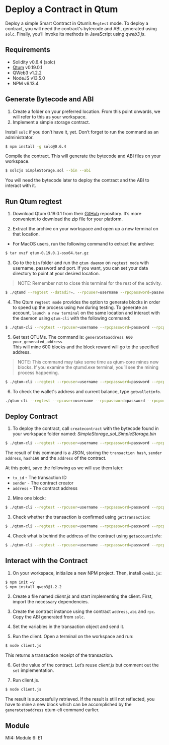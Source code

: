 # Deploy a Contract in Qtum
Deploy a simple Smart Contract in Qtum’s `Regtest` mode. To deploy a contract, you will need the contract's bytecode and ABI, generated using `solc`. Finally, you’ll invoke its methods in JavaScript using _qweb3.js_.

## Requirements
*	Solidity		v0.6.4 (solc)
*	[Qtum](https://github.com/qtumproject/qtum/releases/tag/mainnet-ignition-v0.19.0)		v0.19.0.1
*	QWeb3		v1.2.2
*	NodeJS		v13.5.0
*	NPM		v6.13.4

## Generate Bytecode and ABI
1.	Create a folder on your preferred location. From this point onwards, we will refer to this as your workspace.
2.	Implement a simple storage contract.
 
Install `solc` if you don’t have it, yet. Don’t forget to run the command as an administrator.
```sh
$ npm install -g solc@0.6.4
```
Compile the contract. This will generate the bytecode and ABI files on your workspace.
```sh
$ solcjs SimpleStorage.sol --bin --abi
```
You will need the bytecode later to deploy the contract and the ABI to interact with it.

## Run Qtum regtest
1.	Download Qtum 0.19.0.1 from their [GitHub](https://github.com/qtumproject/qtum/releases/tag/mainnet-ignition-v0.19.0) repository. It’s more convenient to download the zip file for your platform.
 	 
2.	Extract the archive on your workspace and open up a new terminal on that location.
*	For MacOS users, run the following command to extract the archive:
```sh
$ tar xvzf qtum-0.19.0.1-osx64.tar.gz
```

3. Go to the `bin` folder and run the `qtum daemon` on `regtest mode` with username, password and port.
If you want, you can set your data directory to point at your desired location.

> NOTE: Remember not to close this terminal for the rest of the activity.
```sh
$ ./qtumd --regtest --datadir=. --rpcuser=username --rpcpassword=password --rpcport=13889
```

4.	The Qtum `regtest mode` provides the option to generate blocks in order to speed up the process using `PoW` during testing. To generate an account, `launch a new terminal` on the same location and interact with the daemon using `qtum-cli` with the following command:
```sh
$ ./qtum-cli --regtest --rpcuser=username --rpcpassword=password --rpcport=13889 getnewaddress
```

5.	Get test QTUMs. The command is: `generatetoaddress 600 your_generated_address`<br/>
This will mine 600 blocks and the block reward will go to the specified address. 

> NOTE: This command may take some time as qtum-core mines new blocks. If you examine the qtumd.exe terminal, you’ll see the mining process happening.
```sh
$ ./qtum-cli --regtest --rpcuser=username --rpcpassword=password --rpcport=13889 generatetoaddress 600 qN1ipWSFoEhKbigPUcirHxpTbehkpWiiM6
```

6.	To check the wallet's address and current balance, type `getwalletinfo`.
```sh
./qtum-cli --regtest --rpcuser=username --rpcpassword=password --rpcport=13889 getwalletinfo
```

## Deploy Contract
1.	To deploy the contract, call `createcontract` with the bytecode found in your workspace folder named: _SimpleStorage_sol_SimpleStorage.bin_
```sh
$ ./qtum-cli --regtest --rpcuser=username --rpcpassword=password --rpcport=13889 createcontract 6080604052348015610011576000600...
```
The result of this command is a JSON, storing the `transaction hash`, `sender address`, `hash160` and the `address` of the contract.
 
At this point, save the following as we will use them later:
*	`tx_id`	- The transaction ID
*	`sender`		- The contract creator
*	`address` 	- The contract address

2.	Mine one block:
```sh
$ ./qtum-cli --regtest --rpcuser=username --rpcpassword=password --rpcport=13889 generatetoaddress 1 qN1ipWSFoEhKbigPUcirHxpTbehkpWiiM6
```
 
3.	Check whether the transaction is confirmed using `gettransaction`:
```sh
$ ./qtum-cli --regtest --rpcuser=username --rpcpassword=password --rpcport=13889 gettransaction INSERT_TRANSACTION_ID
```
 
4.	Check what is behind the address of the contract using `getaccountinfo`:
```sh
$ ./qtum-cli --regtest --rpcuser=username --rpcpassword=password --rpcport=13889 getaccountinfo INSERT_CONTRACT_ADDRESS
```

## Interact with the Contract
1.	On your workspace, initialize a new NPM project. Then, install `qweb3.js`:
```sh
$ npm init –y
$ npm install qweb3@1.2.2
```
2.	Create a file named _client.js_ and start implementing the client. First, import the necessary dependencies.
 
3.	Create the contract instance using the contract `address`, `abi` and `rpc`. Copy the ABI generated from `solc`.
 
4.	Set the variables in the transaction object and send it.
 
5.	Run the client. Open a terminal on the workspace and run:
```sh
$ node client.js
```
This returns a transaction receipt of the transaction.

6.	Get the value of the contract. Let’s reuse _client.js_ but comment out the `set` implementation.
 
7.	 Run client.js.
```sh
$ node client.js
```

The result is successfully retrieved. If the result is still not reflected, you have to mine a new block which can be accomplished by the `generatetoaddress` qtum-cli command earlier.

## Module
MI4: Module 6: E1

